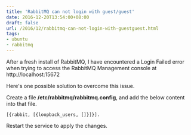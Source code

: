 ```yaml
---
title: 'RabbitMQ can not login with guest/guest'
date: 2016-12-20T13:54:00+08:00
draft: false
url: /2016/12/rabbitmq-can-not-login-with-guestguest.html
tags:
- ubuntu
- rabbitmq
---
```


After a fresh install of RabbitMQ, I have encountered a Login Failed error when trying to access the RabbitMQ Management console at http://localhost:15672

Here's one possible solution to overcome this issue.

Create a file **/etc/rabbitmq/rabbitmq.config**, and add the below content into that file.

```
[{rabbit, [{loopback_users, []}]}].
```

Restart the service to apply the changes.